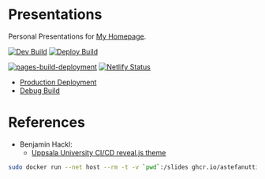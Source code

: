 # Presentations

Personal Presentations for [My Homepage](https://chris-besch.com).

[![Dev Build](https://github.com/christopher-besch/presentations/actions/workflows/build_dev.yml/badge.svg)](https://github.com/christopher-besch/presentations/actions/workflows/build_dev.yml)
[![Deploy Build](https://github.com/christopher-besch/presentations/actions/workflows/build_deploy.yml/badge.svg)](https://github.com/christopher-besch/presentations/actions/workflows/build_deploy.yml)

[![pages-build-deployment](https://github.com/christopher-besch/presentations/actions/workflows/pages/pages-build-deployment/badge.svg)](https://github.com/christopher-besch/presentations/actions/workflows/pages/pages-build-deployment)
[![Netlify Status](https://api.netlify.com/api/v1/badges/ca87d2c0-4616-4c09-9836-b410a4c8f6c0/deploy-status)](https://app.netlify.com/sites/present-chris-besch/deploys)

- [Production Deployment](https://present.chris-besch.com)
- [Debug Build](https://dev.present.chris-besch.com)

# References

- Benjamin Hackl:
    - [Uppsala University CI/CD reveal.js theme](https://benjamin-hackl.at/downloads/talks/2021-10-07-manimworkshop/dist/behackl-manim.css)

```bash
sudo docker run --net host --rm -t -v `pwd`:/slides ghcr.io/astefanutti/decktape http://127.0.0.1:8080/2025_06_30_rt_on_linux 2025_06_30_rt_on_linux.pdf
```
